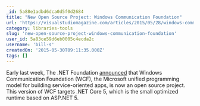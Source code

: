 ```yaml
---
_id: 5a88e1adbd6dca0d5f0d2684
title: "New Open Source Project: Windows Communication Foundation"
url: 'https://visualstudiomagazine.com/articles/2015/05/28/windows-communication-foundation-open-source.aspx'
category: libraries-tools
slug: 'new-open-source-project-windows-communication-foundation'
user_id: 5a83ce59d6eb0005c4ecda2c
username: 'bill-s'
createdOn: '2015-05-30T09:11:35.000Z'
tags: []
---
```


Early last week, The .NET Foundation <a href="http://www.dotnetfoundation.org/blog/wcf-is-open-source" target="_blank">announced</a> that Windows Communication Foundation (WCF), the Microsoft unified programming model for building service-oriented apps, is now an open source project. This version of WCF targets .NET Core 5, which is the small optimized runtime based on ASP.NET 5.
